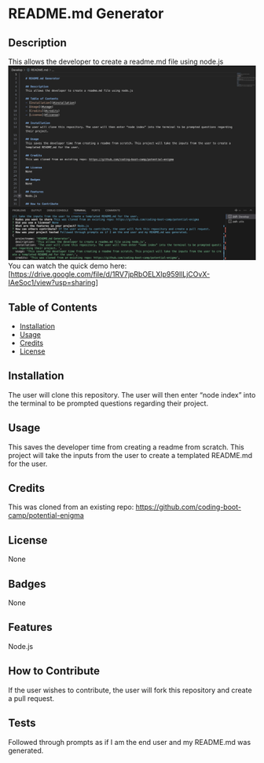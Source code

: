 # README.md Generator

## Description
This allows the developer to create a readme.md file using node.js
![Example of application](Screenshot.png)
You can watch the quick demo here: [https://drive.google.com/file/d/1RV7jpRbOELXIp959llLjCOvX-IAeSoc1/view?usp=sharing]

## Table of Contents
- [Installation](#installation)
- [Usage](#usage)
- [Credits](#credits)
- [License](#license)

## Installation
The user will clone this repository. The user will then enter “node index” into the terminal to be prompted questions regarding their project. 

## Usage
This saves the developer time from creating a readme from scratch. This project will take the inputs from the user to create a templated README.md for the user.

## Credits
This was cloned from an existing repo: https://github.com/coding-boot-camp/potential-enigma

## License
None

## Badges
None

## Features
Node.js

## How to Contribute
If the user wishes to contribute, the user will fork this repository and create a pull request. 

## Tests
Followed through prompts as if I am the end user and my README.md was generated.
